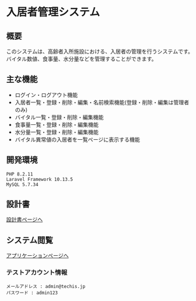 # 入居者管理システム

## 概要
このシステムは、高齢者入所施設における、入居者の管理を行うシステムです。バイタル数値、食事量、水分量などを管理することができます。

## 主な機能
- ログイン・ログアウト機能
- 入居者一覧・登録・削除・編集・名前検索機能(登録・削除・編集は管理者のみ)
- バイタル一覧・登録・削除・編集機能
- 食事量一覧・登録・削除・編集機能
- 水分量一覧・登録・削除・編集機能
- バイタル異常値の入居者を一覧ページに表示する機能

## 開発環境
``````
PHP 8.2.11
Laravel Framework 10.13.5
MySQL 5.7.34
``````

## 設計書
[設計書ページへ](https://drive.google.com/drive/folders/1iTAkeUZfGoHnmWv0GeD7rXFjsW8xkYS0)

## システム閲覧
[アプリケーションページへ](https://app-product-03fd0435131c.herokuapp.com/)

### テストアカウント情報
```
メールアドレス : admin@techis.jp
パスワード : admin123
```
